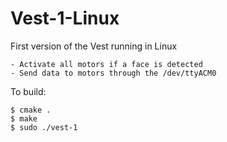 # Vest-1-Linux

First version of the Vest running in Linux

    - Activate all motors if a face is detected
    - Send data to motors through the /dev/ttyACM0
    
To build:

```
$ cmake .
$ make
$ sudo ./vest-1
```

